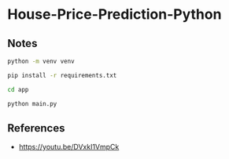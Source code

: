 # House-Price-Prediction-Python

## Notes

```sh
python -m venv venv

pip install -r requirements.txt

cd app

python main.py
```

## References

- https://youtu.be/DVxkI1VmpCk
